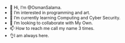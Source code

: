 - 👋 Hi, I’m @OsmanSalama.
- 👀 I’m interested in programming and art.
- 🌱 I’m currently learning Computing and Cyber Security.
- 💞️ I’m looking to collaborate with My Own.
- 📫 How to reach me call my name 3 times.
- 👌I am always here.

<!---
OsmanSalama/OsmanSalama is a ✨ special ✨ repository because its `README.md` (this file) appears on your GitHub profile.
You can click the Preview link to take a look at your changes.
--->
